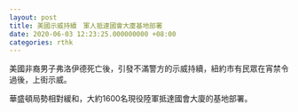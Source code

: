 ```yaml
---
layout: post
title: 美國示威持續　軍人抵達國會大廈基地部署
date: 2020-06-03 12:23:25.000000000 +08:00
categories: rthk
---
```


美國非裔男子弗洛伊德死亡後，引發不滿警方的示威持續，紐約市有民眾在宵禁令過後，上街示威。

華盛頓局勢相對緩和，大約1600名現役陸軍抵達國會大廈的基地部署。
